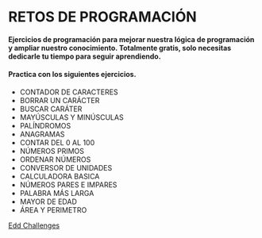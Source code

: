 # RETOS DE PROGRAMACIÓN
#### Ejercicios de programación para mejorar nuestra lógica de programación y ampliar nuestro conocimiento. Totalmente gratis, solo necesitas dedicarle tu tiempo para seguir aprendiendo.

#### Practica con los siguientes ejercicios.

- CONTADOR DE CARACTERES
- BORRAR UN CARÁCTER
- BUSCAR CARÁTER
- MAYÚSCULAS Y MINÚSCULAS
- PALÍNDROMOS
- ANAGRAMAS
- CONTAR DEL 0 AL 100
- NÚMEROS PRIMOS
- ORDENAR NÚMEROS
- CONVERSOR DE UNIDADES
- CALCULADORA BASICA
- NÚMEROS PARES E IMPARES
- PALABRA MÁS LARGA
- MAYOR DE EDAD
- ÁREA Y PERIMETRO

[Edd Challenges](https://codewithedd.com/retos-de-programacion/)
